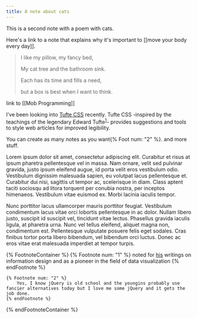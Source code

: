 ```yaml
---
title: A note about cats
---
```



This is a second note with a poem with cats. 



Here's a link to a note that explains why it's important to [[move your body every day]].

> I like my pillow, my fancy bed,
>
> My cat tree and the bathroom sink.
>
> Each has its time and fills a need,
>
> but a box is best when I want to think.

link to [[Mob Programming]]

I’ve been looking into <a href="https://edwardtufte.github.io/tufte-css/">Tufte
CSS</a> recently. Tufte CSS -inspired by
the teachings of the legendary Edward Tufte<sup id="fnref:1" role="doc-noteref"><a href="#fn:1" class="footnote">1</a></sup>- provides suggestions and
tools to style web articles for improved legibility.


You can create as many notes as you want{% Foot num: "2" %}. and more stuff.

Lorem ipsum dolor sit amet, consectetur adipiscing elit. Curabitur et risus at ipsum pharetra pellentesque vel in massa. Nam ornare, velit sed pulvinar gravida, justo ipsum eleifend augue, id porta velit eros vestibulum odio. Vestibulum dignissim malesuada sapien, eu volutpat lacus pellentesque et. Curabitur dui nisi, sagittis ut tempor ac, scelerisque in diam. Class aptent taciti sociosqu ad litora torquent per conubia nostra, per inceptos himenaeos. Vestibulum vitae euismod ex. Morbi lacinia iaculis tempor.

Nunc porttitor lacus ullamcorper mauris porttitor feugiat. Vestibulum condimentum lacus vitae orci lobortis pellentesque in ac dolor. Nullam libero justo, suscipit id suscipit vel, tincidunt vitae lectus. Phasellus gravida iaculis ligula, at pharetra urna. Nunc vel tellus eleifend, aliquet magna non, condimentum est. Pellentesque vulputate posuere felis eget sodales. Cras finibus tortor porta libero bibendum, vel bibendum orci luctus. Donec ac eros vitae erat malesuada imperdiet at tempor turpis.

{% FootnoteContainer %}
    {% Footnote num: "1" %}
        noted for <a href="https://edwardtufte.github.io/tufte-css/">his</a> writings on information design and as a pioneer in the field of data visualization
    {% endFootnote %}

    {% Footnote num: "2" %}
        Yes, I know jQuery is old school and the youngins probably use fancier alternatives today but I love me some jQuery and it gets the job done.
    {% endFootnote %}
{% endFootnoteContainer %}

